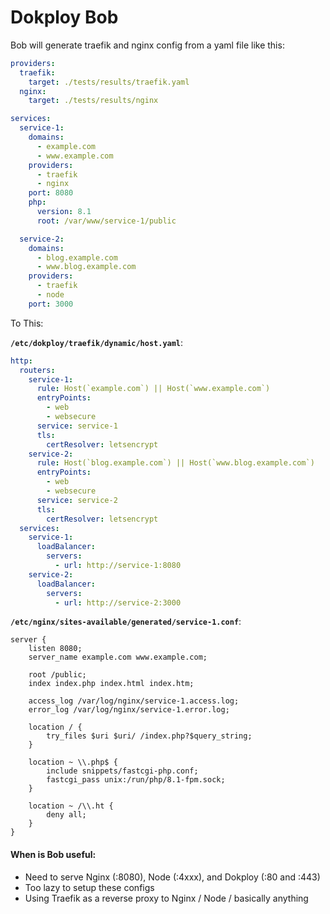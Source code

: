 # Dokploy Bob

Bob will generate traefik and nginx config from a yaml file like this:

```yaml
providers:
  traefik: 
    target: ./tests/results/traefik.yaml
  nginx: 
    target: ./tests/results/nginx

services:
  service-1:
    domains:
      - example.com
      - www.example.com
    providers:
      - traefik
      - nginx
    port: 8080
    php:
      version: 8.1
      root: /var/www/service-1/public

  service-2:
    domains:
      - blog.example.com
      - www.blog.example.com
    providers: 
      - traefik
      - node
    port: 3000
```

To This:

**`/etc/dokploy/traefik/dynamic/host.yaml`**:

```yaml
http:
  routers:
    service-1:
      rule: Host(`example.com`) || Host(`www.example.com`)
      entryPoints:
        - web
        - websecure
      service: service-1
      tls:
        certResolver: letsencrypt
    service-2:
      rule: Host(`blog.example.com`) || Host(`www.blog.example.com`)
      entryPoints:
        - web
        - websecure
      service: service-2
      tls:
        certResolver: letsencrypt
  services:
    service-1:
      loadBalancer:
        servers:
          - url: http://service-1:8080
    service-2:
      loadBalancer:
        servers:
          - url: http://service-2:3000
```

**`/etc/nginx/sites-available/generated/service-1.conf`**:

```
server {
    listen 8080;
    server_name example.com www.example.com;

    root /public;
    index index.php index.html index.htm;

    access_log /var/log/nginx/service-1.access.log;
    error_log /var/log/nginx/service-1.error.log;

    location / {
        try_files $uri $uri/ /index.php?$query_string;
    }

    location ~ \\.php$ {
        include snippets/fastcgi-php.conf;
        fastcgi_pass unix:/run/php/8.1-fpm.sock;
    }

    location ~ /\\.ht {
        deny all;
    }
}
```

#### When is Bob useful:

- Need to serve Nginx (:8080), Node (:4xxx), and Dokploy (:80 and :443)
- Too lazy to setup these configs
- Using Traefik as a reverse proxy to Nginx / Node / basically anything